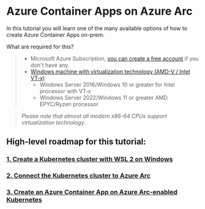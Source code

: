 # Azure Container Apps on Azure Arc

In this tutorial you will learn one of the many available options of how to create Azure Container Apps on-prem.  

What are required for this?  
> - Microsoft Azure Subscription, [you can create a free account](https://azure.microsoft.com/en-us/free/) if you don't have any.
> - [Windows machine with virtualization technology (AMD-V / Intel VT-x)](https://learn.microsoft.com/en-us/virtualization/hyper-v-on-windows/user-guide/nested-virtualization)
>   - Windows Server 2016/Windows 10 or greater for Intel processor with VT-x
>   - Windows Server 2022/Windows 11 or greater AMD EPYC/Ryzen processor

  
> *Please note that almost all modern x86-64 CPUs support virtualization technology.*  
## High-level roadmap for this tutorial:
  
### [1. Create a Kubernetes cluster with WSL 2 on Windows](https://learn.microsoft.com/en-us/windows/wsl/install)
### [2. Connect the Kubernetes cluster to Azure Arc](https://learn.microsoft.com/en-us/azure/azure-arc/kubernetes/quickstart-connect-cluster)
### [3. Create an Azure Container App on Azure Arc-enabled Kubernetes](https://learn.microsoft.com/en-us/azure/container-apps/azure-arc-create-container-app)